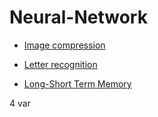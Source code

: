 # Neural-Network

+ [Image compression](https://github.com/fcumay/Neural-Network/blob/ebfed634ba2cb59eaf0a75c0f20b299b30da877e/lab1/README.md)

+ [Letter recognition](https://github.com/fcumay/Neural-Network/blob/53d29b3be6033dde87898df0c898ae4a1ea9835d/lab2/README.md)

+ [Long-Short Term Memory](https://github.com/fcumay/Neural-Network/tree/main/lab3)

4 var

